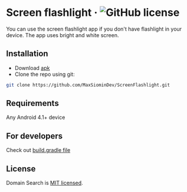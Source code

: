 # Screen flashlight &middot; ![GitHub license](https://img.shields.io/badge/license-MIT-blue.svg)
You can use the screen flashlight app if you don't have flashlight in your device. The app uses bright and white screen.

## Installation

* Download [apk](https://maxsiomin.dev/apps/screen_flashlight/screen_flashlight.apk)
* Clone the repo using git:
```bash
git clone https://github.com/MaxSiominDev/ScreenFlashlight.git
```
## Requirements

Any Android 4.1+ device

## For developers
Check out [build.gradle file](./app/build.gradle)
## License 
Domain Search is [MIT licensed](./LICENSE).